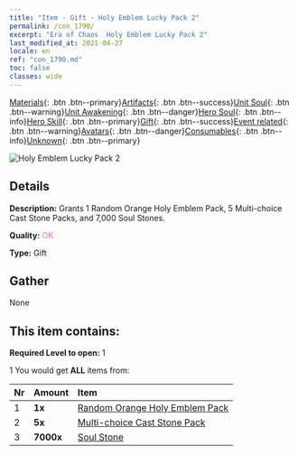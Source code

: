 ```yaml
---
title: "Item - Gift - Holy Emblem Lucky Pack 2"
permalink: /con_1790/
excerpt: "Era of Chaos  Holy Emblem Lucky Pack 2"
last_modified_at: 2021-04-27
locale: en
ref: "con_1790.md"
toc: false
classes: wide
---
```

 [Materials](/Items/){: .btn .btn--primary}[Artifacts](/Items/Artifacts/){: .btn .btn--success}[Unit Soul](/Items/UnitSoul/){: .btn .btn--warning}[Unit Awakening](/Items/UnitAwakening/){: .btn .btn--danger}[Hero Soul](/Items/HeroSoul/){: .btn .btn--info}[Hero Skill](/Items/HeroSkill/){: .btn .btn--primary}[Gift](/Items/Gift/){: .btn .btn--success}[Event related](/Items/Events/){: .btn .btn--warning}[Avatars](/Items/Avatars/){: .btn .btn--danger}[Consumables](/Items/Consumables/){: .btn .btn--info}[Unknown](/Items/Unknown/){: .btn .btn--primary}

 ![Holy Emblem Lucky Pack 2](/images/t/i_907411.png)

## Details
 **Description:** Grants 1 Random Orange Holy Emblem Pack, 5 Multi-choice Cast Stone Packs, and 7,000 Soul Stones.

 **Quality:** <span style="color: #DA70D6">OK</span>

 **Type:** Gift

## Gather

  None

## This item contains:

 **Required Level to open:** 1

 1 You would get **ALL** items  from:

  | Nr | Amount |     Item    |
  |:---|:-------|:------------|
  | 1 |  **1x** | [Random Orange Holy Emblem Pack](/Items/con_1794/) |  | 
  | 2 |  **5x** | [Multi-choice Cast Stone Pack](/Items/con_1480/) |  | 
  | 3 |  **7000x** | [Soul Stone ](/Items/con_923/) |  | 
